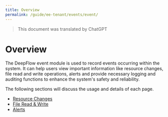```yaml
---
title: Overview
permalink: /guide/ee-tenant/events/event/
---
```


> This document was translated by ChatGPT

# Overview

The DeepFlow event module is used to record events occurring within the system. It can help users view important information like resource changes, file read and write operations, alerts and provide necessary logging and auditing functions to enhance the system's safety and reliability.

The following sections will discuss the usage and details of each page.

- [Resource Changes](./resource-changes/)
- [File Read & Write](./file-reading-and-writing/)
- [Alerts](./alarm/)
